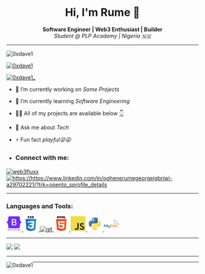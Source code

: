 <h1 align="center">Hi, I'm Rume 👋</h1>

<p align="center">
  <b>Software Engineer | Web3 Enthusiast | Builder</b><br>
  <i>Student @ PLP Academy | Nigeria 🇳🇬</i>
</p>

---

<p align="left"> <img src="https://komarev.com/ghpvc/?username=Rummy9-web&label=Profile%20views&color=0e75b6&style=flat" alt="0xdave1" /> </p>

<p align="left"> <a href="https://github.com/ryo-ma/github-profile-trophy"><img src="https://github-profile-trophy.vercel.app/?username=Rummy9-web" alt="0xdave1" /></a> </p>

<p align="left"> <a href="https://twitter.com/Rigbriwi" target="blank"><img src="https://img.shields.io/twitter/follow/ME?logo=twitter&style=for-the-badge" alt="0xdave1_" /></a> </p>

- 🔭 I’m currently working on *Some Projects*

- 🌱 I’m currently learning *Software Engineering*

- 👨‍💻 All of my projects are available below [👇](👇)

- 💬 Ask me about *Tech*

- ⚡ Fun fact *playful😜😜*
- <h3 align="left">Connect with me:</h3>
<p align="left">
<a href="https://twitter.com/RIgbriwi" target="blank"><img align="center" src="https://raw.githubusercontent.com/rahuldkjain/github-profile-readme-generator/master/src/images/icons/Social/twitter.svg" alt="web3fluxx" height="30" width="40" /></a>
<a href="https://linkedin.com/in/https://https://www.linkedin.com/in/oghenerumegeorgeigbriwi-a29702221/?trk=opento_sprofile_details" target="blank"><img align="center" src="https://raw.githubusercontent.com/rahuldkjain/github-profile-readme-generator/master/src/images/icons/Social/linked-in-alt.svg" alt="https://https://www.linkedin.com/in/oghenerumegeorgeigbriwi-a29702221/?trk=opento_sprofile_details" height="30" width="40" /></a>
</p>

---
<h3 align="left">Languages and Tools:</h3>
<p align="left">
  <!-- Bootstrap -->
  <a href="https://getbootstrap.com" target="_blank" rel="noreferrer">
    <img src="https://raw.githubusercontent.com/devicons/devicon/master/icons/bootstrap/bootstrap-plain-wordmark.svg" alt="bootstrap" width="40" height="40"/>
  </a>
  <!-- CSS3 -->
  <a href="https://www.w3schools.com/css/" target="_blank" rel="noreferrer">
    <img src="https://raw.githubusercontent.com/devicons/devicon/master/icons/css3/css3-original-wordmark.svg" alt="css3" width="40" height="40"/>
  </a>
  <!-- Git -->
  <a href="https://git-scm.com/" target="_blank" rel="noreferrer">
    <img src="https://www.vectorlogo.zone/logos/git-scm/git-scm-icon.svg" alt="git" width="40" height="40"/>
  </a>
  <!-- HTML5 -->
  <a href="https://www.w3.org/html/" target="_blank" rel="noreferrer">
    <img src="https://raw.githubusercontent.com/devicons/devicon/master/icons/html5/html5-original-wordmark.svg" alt="html5" width="40" height="40"/>
  </a>
  <!-- JavaScript -->
  <a href="https://developer.mozilla.org/en-US/docs/Web/JavaScript" target="_blank" rel="noreferrer">
    <img src="https://raw.githubusercontent.com/devicons/devicon/master/icons/javascript/javascript-original.svg" alt="javascript" width="40" height="40"/>
  </a>
  <!-- Python -->
  <a href="https://www.python.org" target="_blank" rel="noreferrer">
    <img src="https://raw.githubusercontent.com/devicons/devicon/master/icons/python/python-original.svg" alt="python" width="40" height="40"/>
  </a>
  <!-- MySQL -->
  <a href="https://www.mysql.com/" target="_blank" rel="noreferrer">
    <img src="https://raw.githubusercontent.com/devicons/devicon/master/icons/mysql/mysql-original-wordmark.svg" alt="mysql" width="40" height="40"/>
  </a>

---

<p>
  <img src="https://github-readme-stats.vercel.app/api?username=Rummy9-web&show_icons=true&theme=radical" />
  <img src="https://github-readme-streak-stats.herokuapp.com/?user=Rummy9-web&theme=radical" />
</p>

---
<p><img align="left" src="https://github-readme-stats.vercel.app/api/top-langs?username=Rummy9-web&show_icons=true&locale=en&layout=compact" alt="0xdave1" /></p>

---

